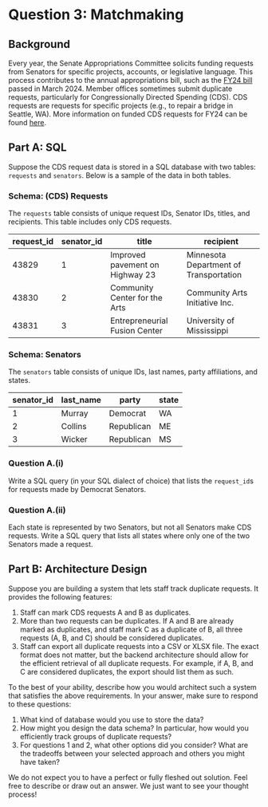 # Question 3: Matchmaking

## Background

Every year, the Senate Appropriations Committee solicits funding requests from Senators for specific projects, accounts, or legislative language. This process contributes to the annual appropriations bill, such as the [FY24 bill](https://www.congress.gov/bill/118th-congress/house-bill/2882) passed in March 2024. Member offices sometimes submit duplicate requests, particularly for Congressionally Directed Spending (CDS). CDS requests are requests for specific projects (e.g., to repair a bridge in Seattle, WA). More information on funded CDS requests for FY24 can be found [here](https://www.appropriations.senate.gov/fy-2024-congressionally-directed-spending).

## Part A: SQL

Suppose the CDS request data is stored in a SQL database with two tables: `requests` and `senators`. Below is a sample of the data in both tables.

### Schema: (CDS) Requests

The `requests` table consists of unique request IDs, Senator IDs, titles, and recipients. This table includes only CDS requests.

| request_id | senator_id | title                           | recipient                                 |
| ---------- | ---------- | ------------------------------- | ----------------------------------------- |
| 43829      | 1          | Improved pavement on Highway 23 | Minnesota Department of Transportation    |
| 43830      | 2          | Community Center for the Arts   | Community Arts Initiative Inc.            |
| 43831      | 3          | Entrepreneurial Fusion Center   | University of Mississippi                 |

### Schema: Senators

The `senators` table consists of unique IDs, last names, party affiliations, and states.

| senator_id | last_name | party      | state |
| ---------- | --------- | ---------- | ----- |
| 1          | Murray    | Democrat   | WA    |
| 2          | Collins   | Republican | ME    |
| 3          | Wicker    | Republican | MS    |

### Question A.(i)
Write a SQL query (in your SQL dialect of choice) that lists the `request_id`s for requests made by Democrat Senators.

### Question A.(ii)
Each state is represented by two Senators, but not all Senators make CDS requests. Write a SQL query that lists all states where only one of the two Senators made a request.

## Part B: Architecture Design

Suppose you are building a system that lets staff track duplicate requests. It provides the following features:

1. Staff can mark CDS requests A and B as duplicates.
2. More than two requests can be duplicates. If A and B are already marked as duplicates, and staff mark C as a duplicate of B, all three requests (A, B, and C) should be considered duplicates.
3. Staff can export all duplicate requests into a CSV or XLSX file. The exact format does not matter, but the backend architecture should allow for the efficient retrieval of all duplicate requests. For example, if A, B, and C are considered duplicates, the export should list them as such.

To the best of your ability, describe how you would architect such a system that satisfies the above requirements. In your answer, make sure to respond to these questions:

1. What kind of database would you use to store the data?
2. How might you design the data schema? In particular, how would you efficiently track groups of duplicate requests?
3. For questions 1 and 2, what other options did you consider? What are the tradeoffs between your selected approach and others you might have taken?

We do not expect you to have a perfect or fully fleshed out solution. Feel free to describe or draw out an answer. We just want to see your thought process!